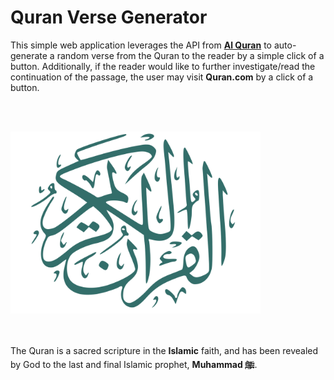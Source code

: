 <h1>Quran Verse Generator</h1>

This simple web application leverages the API from **[Al Quran](https://alquran.cloud/api)** to auto-generate a random verse from the Quran to the reader by a simple click of a button. Additionally, if the reader would like to further investigate/read the continuation of the passage, the user may visit **Quran.com** by a click of a button.

<br></br>

<img src="Quran-Kareem.svg" width="400px">

<br></br>
The Quran is a sacred scripture in the **Islamic** faith, and has been revealed by God to the last and final Islamic prophet, **Muhammad ﷺ**.